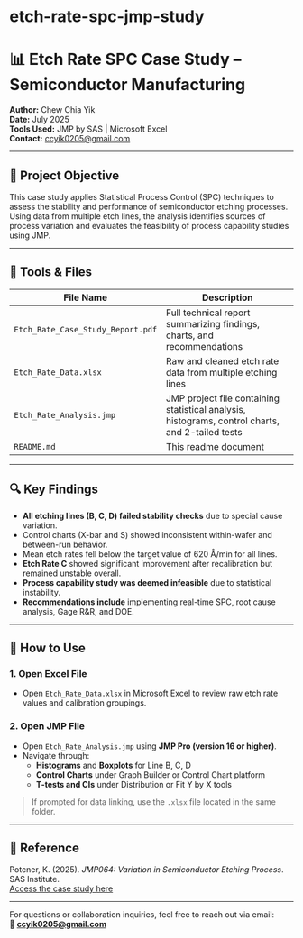# etch-rate-spc-jmp-study

# 📊 Etch Rate SPC Case Study – Semiconductor Manufacturing

**Author:** Chew Chia Yik  
**Date:** July 2025  
**Tools Used:** JMP by SAS | Microsoft Excel  
**Contact:** ccyik0205@gmail.com

---

## 🎯 Project Objective

This case study applies Statistical Process Control (SPC) techniques to assess the stability and performance of semiconductor etching processes. Using data from multiple etch lines, the analysis identifies sources of process variation and evaluates the feasibility of process capability studies using JMP.

---

## 🧰 Tools & Files

| File Name                  | Description |
|---------------------------|-------------|
| `Etch_Rate_Case_Study_Report.pdf` | Full technical report summarizing findings, charts, and recommendations |
| `Etch_Rate_Data.xlsx`     | Raw and cleaned etch rate data from multiple etching lines |
| `Etch_Rate_Analysis.jmp`  | JMP project file containing statistical analysis, histograms, control charts, and 2-tailed tests |
| `README.md`               | This readme document |


---

## 🔍 Key Findings

- **All etching lines (B, C, D) failed stability checks** due to special cause variation.
- Control charts (X-bar and S) showed inconsistent within-wafer and between-run behavior.
- Mean etch rates fell below the target value of 620 Å/min for all lines.
- **Etch Rate C** showed significant improvement after recalibration but remained unstable overall.
- **Process capability study was deemed infeasible** due to statistical instability.
- **Recommendations include** implementing real-time SPC, root cause analysis, Gage R&R, and DOE.

---

## 📂 How to Use

### 1. **Open Excel File**
- Open `Etch_Rate_Data.xlsx` in Microsoft Excel to review raw etch rate values and calibration groupings.

### 2. **Open JMP File**
- Open `Etch_Rate_Analysis.jmp` using **JMP Pro (version 16 or higher)**.
- Navigate through:
  - **Histograms** and **Boxplots** for Line B, C, D
  - **Control Charts** under Graph Builder or Control Chart platform
  - **T-tests and CIs** under Distribution or Fit Y by X tools

> If prompted for data linking, use the `.xlsx` file located in the same folder.

---

## 📝 Reference

Potcner, K. (2025). *JMP064: Variation in Semiconductor Etching Process*. SAS Institute.  
[Access the case study here](https://www.jmp.com/en/academic/case-study-library/variation-in-semiconductor-etching-process.html)

---

For questions or collaboration inquiries, feel free to reach out via email:  
📧 **ccyik0205@gmail.com**

